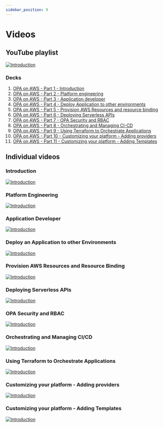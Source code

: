 ```yaml
---
sidebar_position: 9
---
```


# Videos

## YouTube playlist


[![Introduction](https://img.youtube.com/vi/jP7zLghcFz8/hqdefault.jpg)](https://www.youtube.com/playlist?list=PLhr1KZpdzukcf5e7vYOVkpw4h-rzy7Pn3)

### Decks
1. [OPA on AWS - Part 1 - Introduction](/decks/OPAonAWS-Part1-Introduction.pdf)
2. [OPA on AWS - Part 2 - Platform engineering](/decks/OPAonAWS-Part2-PlatformEngineering.pdf)
3. [OPA on AWS - Part 3 - Application developer](/decks/OPAonAWS-Part3-ApplicationDeveloper.pdf)
4. [OPA on AWS - Part 4 - Deploy Application to other environments](/decks/OPAonAWS-Part4-DeployApplicationToOtherEnvironments.pdf)
5. [OPA on AWS - Part 5 - Provision AWS Resources and resource binding](/decks/OPAonAWS-Part5-ProvisionAWSResourcesAndResourceBinding.pdf)
6. [OPA on AWS - Part 6 - Deploying Serverless APIs](/decks/OPAonAWS-Part6-DeployingServerlessAPIs.pdf)
7. [OPA on AWS - Part 7 - OPA Security and RBAC](/decks/OPAonAWS-Part7-OPASecurityAndRBAC.pdf)
8. [OPA on AWS - Part 8 - Orchestrating and Managing CI-CD](/decks/OPAonAWS-Part8-OrchestratingAndManagingCI-CD.pdf)
9. [OPA on AWS - Part 9 - Using Terraform to Orchestrate Applications](/decks/OPAonAWS-Part9-UsingTerraformToOrchestrateApplications.pdf)
10. [OPA on AWS - Part 10 - Customizing your platform - Adding providers](/decks/OPAonAWS-Part10-CustomizingYourPlatform-AddingProviders.pdf)
11. [OPA on AWS - Part 11 - Customizing your platform - Adding Templates](/decks/OPAonAWS-Part11-CustomizingYourPlatform-AddingTemplates.pdf)

## Individual videos

### Introduction
[![Introduction](https://img.youtube.com/vi/jP7zLghcFz8/hqdefault.jpg)](https://youtu.be/jP7zLghcFz8)

###  Platform Engineering
[![Introduction](https://img.youtube.com/vi/wdKpfgQvHzo/hqdefault.jpg)](https://youtu.be/wdKpfgQvHzo)

###  Application Developer
[![Introduction](https://img.youtube.com/vi/R0ohgdvpmk0/hqdefault.jpg)](https://youtu.be/R0ohgdvpmk0)

### Deploy an Application to other Environments
[![Introduction](https://img.youtube.com/vi/EgfIAPzIAHk/hqdefault.jpg)](https://youtu.be/EgfIAPzIAHk)

### Provision AWS Resources and Resource Binding
[![Introduction](https://img.youtube.com/vi/eEjV6cAGXCY/hqdefault.jpg)](https://youtu.be/eEjV6cAGXCY)

### Deploying Serverless APIs
[![Introduction](https://img.youtube.com/vi/9unAK0Xlc1k/hqdefault.jpg)](https://youtu.be/9unAK0Xlc1k)

### OPA Security and RBAC
[![Introduction](https://img.youtube.com/vi/9f-7f0ynrZQ/hqdefault.jpg)](https://youtu.be/9f-7f0ynrZQ)

### Orchestrating and Managing CI/CD
[![Introduction](https://img.youtube.com/vi/vLMUhUg0A0Y/hqdefault.jpg)](https://youtu.be/vLMUhUg0A0Y)

### Using Terraform to Orchestrate Applications
[![Introduction](https://img.youtube.com/vi/WF-M84FGwFg/hqdefault.jpg)](https://youtu.be/WF-M84FGwFg)

### Customizing your platform - Adding providers
[![Introduction](https://img.youtube.com/vi/aoDkwhrPrfQ/hqdefault.jpg)](https://youtu.be/aoDkwhrPrfQ)

### Customizing your platform - Adding Templates
[![Introduction](https://img.youtube.com/vi/IMY4hLiiFww/hqdefault.jpg)](https://youtu.be/IMY4hLiiFww)
